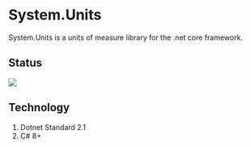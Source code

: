 # System.Units
System.Units is a units of measure library for the .net core framework.

## Status
![](https://github.com/qkmaxware/CsUnits/workflows/Build/badge.svg)

## Technology
1. Dotnet Standard 2.1
2. C# 8+